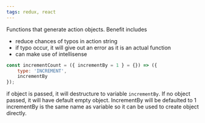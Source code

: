 ```yaml
---
tags: redux, react
---
```

Functions that generate action objects. Benefit includes
* reduce chances of typos in action string
* if typo occur, it will give out an error as it is an actual function
* can make use of intellisense

```javascript
const incrementCount = ({ incrementBy = 1 } = {}) => ({
    type: 'INCREMENT',
    incrementBy
});
```
if object is passed, it will destructure to variable ```incrementBy```.
If no object passed, it will have default empty object. IncrementBy will be defaulted to 1
incrementBy is the same name as variable so it can be used to create object directly.